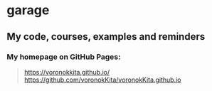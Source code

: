 # garage
## My code, courses, examples and reminders

### My homepage on GitHub Pages:
> https://voronokkita.github.io/<br>
> https://github.com/voronokKita/voronokKita.github.io
